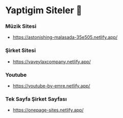 # Yaptigim Siteler 🔴

### Müzik Sitesi
- https://astonishing-malasada-35e505.netlify.app/


### Şirket Sitesi
- https://vaveylaxcompany.netlify.app/

### Youtube
- https://youtube-by-emre.netlify.app/

### Tek Sayfa Şirket Sayfası
- https://onepage-sites.netlify.app/


